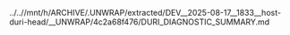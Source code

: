 ../..//mnt/h/ARCHIVE/.UNWRAP/extracted/DEV__2025-08-17__1833__host-duri-head/__UNWRAP/4c2a68f476/DURI_DIAGNOSTIC_SUMMARY.md